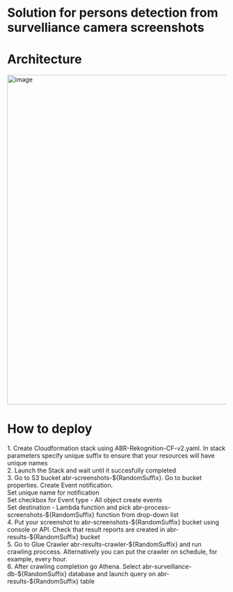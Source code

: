 # Solution for persons detection from survelliance camera screenshots

<H1>Architecture</H1>
<img width="758" alt="image" src="https://github.com/user-attachments/assets/49239597-0c95-4705-8b49-16048f6232fd" />

<H1>How to deploy</H1>
1. Create Cloudformation stack using ABR-Rekognition-CF-v2.yaml. In stack parameters specify unique suffix to ensure that your resources will have unique names
</br>
2. Launch the Stack and wait until it succesfully completed
</br>
3. Go to S3 bucket abr-screenshots-${RandomSuffix}. Go to bucket properties. Create Event notification. 
</br>Set unique name for notification
</br>Set checkbox for Event type - All object create events
</br>Set destination - Lambda function and pick abr-process-screenshots-${RandomSuffix} function from drop-down list
</br>
4. Put your screenshot to abr-screenshots-${RandomSuffix} bucket using console or API. Check that result reports are created in abr-results-${RandomSuffix} bucket
</br>
5. Go to Glue Crawler abr-results-crawler-${RandomSuffix} and run crawling proccess. Alternatively you can put the crawler on schedule, for example, every hour.
</br>
6. After crawling completion go Athena. Select abr-surveillance-db-${RandomSuffix} database and launch query on abr-results-${RandomSuffix} table

